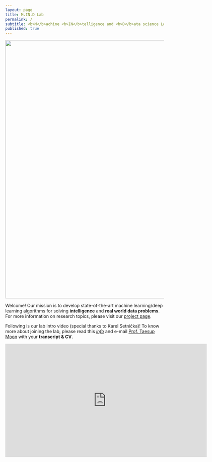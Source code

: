 ```yaml
---
layout: page
title: M.IN.D Lab
permalink: /
subtitle: <b>M</b>achine <b>IN</b>telligence and <b>D</b>ata science Laboratory
published: true
---
```

<img src="img/front.png" width="820" align="center"/>

Welcome! Our mission is to develop state-of-the-art machine learning/deep learning algorithms for solving **intelligence** and **real world data problems**. For more information on research topics, please visit our [project page](projects/project). 

Following is our lab intro video (special thanks to Karel Setnička)! To know more about joining the lab, please read this [*info*](info.md) and e-mail [Prof. Taesup Moon](people/pi.md) with your **transcript & CV**. 
<iframe src="https://player.vimeo.com/video/257239184" width="640" height="360" frameborder="0" webkitallowfullscreen mozallowfullscreen allowfullscreen></iframe>

